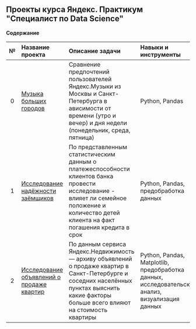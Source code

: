 ## Проекты курса Яндекс. Практикум "Специалист по Data Science"

**Содержание**

|№| Название проекта              | Описание задачи           | Навыки и инструменты                   |
|:--:| :--------------------------------- | :----------------------------------- |:---------------------------|
| 0  | [Музыка больших городов](https://github.com/step8rother/Yandex_Practicum_Data_Scientist/tree/main/0%20Базовый%20Python)| Сравнение предпочтений пользователей Яндекс.Музыки из Москвы и Санкт-Петербурга в  ависимости от времени (утро и вечер) и дня недели (понедельник, среда, пятница)| Python, Pandas |
| 1  | [Исследование надёжности заёмщиков](https://github.com/step8rother/Yandex_Practicum_Data_Scientist/tree/main/1%20Предобработка%20данных)  |По представленным статистическим данным о платежеспособности клиентов банка провести исследование - влияет ли семейное положение и количество детей клиента на факт погашения кредита в срок | Python, Pandas, предобработка данных|
| 2  | [Исследование объявлений о продаже квартир](https://github.com/step8rother/Yandex_Practicum_Data_Scientist/tree/main/2%20Исследовательский%20анализ%20данных)  | По данным сервиса Яндекс.Недвижимость — архиву объявлений о продаже квартир в Санкт-Петербурге и соседних населённых пунктах выяснить какие факторы больше всего влияют на стоимость квартиры | Python, Pandas, Matplotlib, предобработка данных, исследовательский анализ, визуализация данных|

